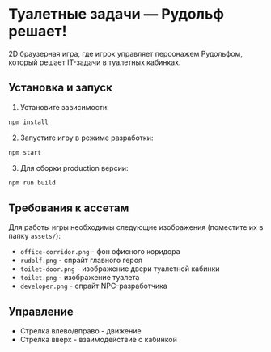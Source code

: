 # Туалетные задачи — Рудольф решает!

2D браузерная игра, где игрок управляет персонажем Рудольфом, который решает IT-задачи в туалетных кабинках.

## Установка и запуск

1. Установите зависимости:
```bash
npm install
```

2. Запустите игру в режиме разработки:
```bash
npm start
```

3. Для сборки production версии:
```bash
npm run build
```

## Требования к ассетам

Для работы игры необходимы следующие изображения (поместите их в папку `assets/`):
- `office-corridor.png` - фон офисного коридора
- `rudolf.png` - спрайт главного героя
- `toilet-door.png` - изображение двери туалетной кабинки
- `toilet.png` - изображение туалета
- `developer.png` - спрайт NPC-разработчика

## Управление

- Стрелка влево/вправо - движение
- Стрелка вверх - взаимодействие с кабинкой 